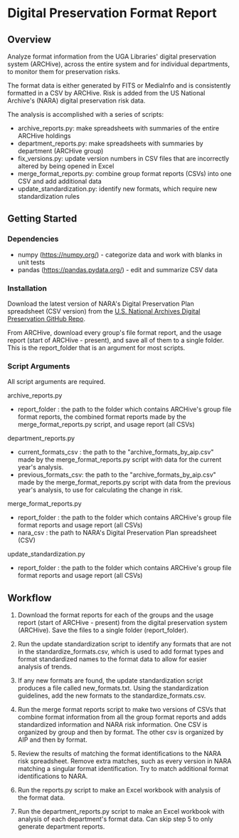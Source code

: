 # Digital Preservation Format Report

## Overview

Analyze format information from the UGA Libraries' digital preservation system (ARCHive),
across the entire system and for individual departments, to monitor them for preservation risks.

The format data is either generated by FITS or MediaInfo and is consistently formatted in a CSV by ARCHive.
Risk is added from the US National Archive's (NARA) digital preservation risk data.

The analysis is accomplished with a series of scripts:
- archive_reports.py: make spreadsheets with summaries of the entire ARCHive holdings
- department_reports.py: make spreadsheets with summaries by department (ARCHive group)
- fix_versions.py: update version numbers in CSV files that are incorrectly altered by being opened in Excel
- merge_format_reports.py: combine group format reports (CSVs) into one CSV and add additional data
- update_standardization.py: identify new formats, which require new standardization rules
 
## Getting Started

### Dependencies

- numpy (https://numpy.org/) - categorize data and work with blanks in unit tests
- pandas (https://pandas.pydata.org/) - edit and summarize CSV data

### Installation

Download the latest version of NARA's Digital Preservation Plan spreadsheet (CSV version) from the 
[U.S. National Archives Digital Preservation GitHub Repo](https://github.com/usnationalarchives/digital-preservation).

From ARCHive, download every group's file format report, and the usage report (start of ARCHive - present),
and save all of them to a single folder. This is the report_folder that is an argument for most scripts. 

### Script Arguments

All script arguments are required.

archive_reports.py
- report_folder : the path to the folder which contains ARCHive's group file format reports, 
  the combined format reports made by the merge_format_reports.py script, and usage report (all CSVs)

department_reports.py
- current_formats_csv : the path to the "archive_formats_by_aip.csv" made by the merge_format_reports.py script 
  with data for the current year's analysis.
- previous_formats_csv: the path to the "archive_formats_by_aip.csv" made by the merge_format_reports.py script 
  with data from the previous year's analysis, to use for calculating the change in risk.

merge_format_reports.py 
- report_folder : the path to the folder which contains ARCHive's group file format reports and usage report (all CSVs) 
- nara_csv : the path to NARA's Digital Preservation Plan spreadsheet (CSV)

update_standardization.py 
- report_folder : the path to the folder which contains ARCHive's group file format reports and usage report (all CSVs)



## Workflow
 
1. Download the format reports for each of the groups and the usage report (start of ARCHive - present) 
   from the digital preservation system (ARCHive). 
   Save the files to a single folder (report_folder).

 
2. Run the update standardization script to identify any formats that are not in the standardize_formats.csv, 
   which is used to add format types and format standardized names to the format data to allow 
   for easier analysis of trends.
 

3. If any new formats are found, the update standardization script produces a file called new_formats.txt. 
   Using the standardization guidelines, add the new formats to the standardize_formats.csv. 


3. Run the merge format reports script to make two versions of CSVs that combine format information 
   from all the group format reports and adds standardized information and NARA risk information. 
   One CSV is organized by group and then by format. The other csv is organized by AIP and then by format.    

 
4. Review the results of matching the format identifications to the NARA risk spreadsheet. 
   Remove extra matches, such as every version in NARA matching a singular format identification.
   Try to match additional format identifications to NARA.


5. Run the reports.py script to make an Excel workbook with analysis of the format data.


6. Run the department_reports.py script to make an Excel workbook with analysis of each department's format data.
   Can skip step 5 to only generate department reports.

       
